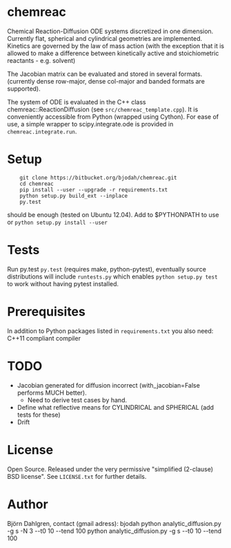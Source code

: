 chemreac
========
Chemical Reaction-Diffusion ODE systems discretized in one
dimension. Currently flat, spherical and cylindrical geometries are
implemented. Kinetics are governed by the law of mass action (with the
exception that it is allowed to make a difference between kinetically
active and stoichiometric reactants - e.g. solvent)

The Jacobian matrix can be evaluated and stored in several
formats. (currently dense row-major, dense col-major and banded
formats are supported).

The system of ODE is evaluated in the C++ class chemreac::ReactionDiffusion
(see `src/chemreac_template.cpp`). It is conveniently accessible from Python
(wrapped using Cython). For ease of use, a simple wrapper to
scipy.integrate.ode is provided in `chemreac.integrate.run`.

Setup
=====
```
    git clone https://bitbucket.org/bjodah/chemreac.git
    cd chemreac
    pip install --user --upgrade -r requirements.txt
    python setup.py build_ext --inplace
    py.test
```

should be enough (tested on Ubuntu 12.04). Add to $PYTHONPATH to use
or ``python setup.py install --user``

Tests
=====
Run py.test
``py.test``
(requires make, python-pytest), eventually source distributions will
include ``runtests.py`` which enables ``python setup.py test`` to work
without having pytest installed.

Prerequisites
=============
In addition to Python packages listed in ``requirements.txt`` you also need:
C++11 compliant compiler

TODO
======
- Jacobian generated for diffusion incorrect (with_jacobian=False performs MUCH better).
    * Need to derive test cases by hand.
- Define what reflective means for CYLINDRICAL and SPHERICAL (add tests for these)
- Drift

License
=======
Open Source. Released under the very permissive "simplified
(2-clause) BSD license". See ``LICENSE.txt`` for further details.

Author
======
Björn Dahlgren, contact (gmail adress): bjodah
python analytic_diffusion.py -g s -N 3 --t0 10 --tend 100
python analytic_diffusion.py -g s --t0 10 --tend 100
